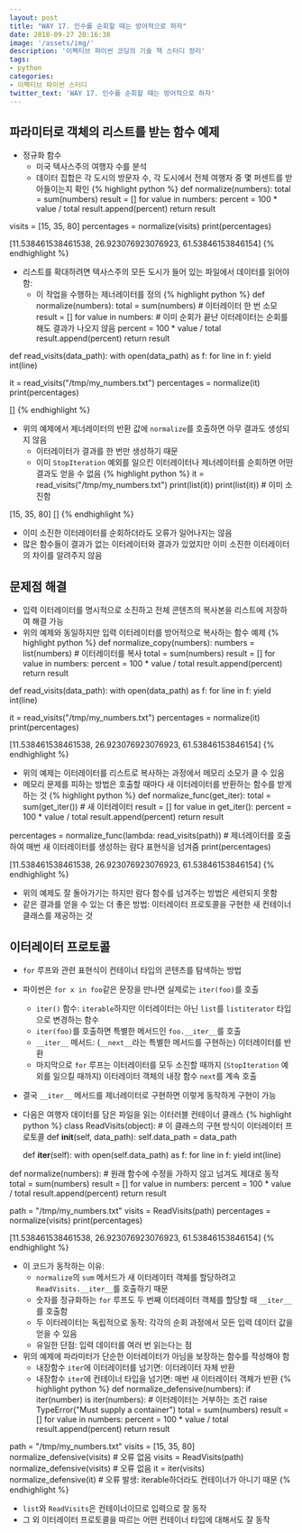 ```yaml
---
layout: post
title: "WAY 17. 인수를 순회할 때는 방어적으로 하자"
date: 2018-09-27 20:16:38
image: '/assets/img/'
description: '이펙티브 파이썬 코딩의 기술 책 스터디 정리'
tags:
- python
categories:
- 이펙티브 파이썬 스터디
twitter_text: 'WAY 17. 인수를 순회할 때는 방어적으로 하자'
---
```


## 파라미터로 객체의 리스트를 받는 함수 예제
- 정규화 함수
    - 미국 텍사스주의 여행자 수를 분석
    - 데이터 집합은 각 도시의 방문자 수, 각 도시에서 전체 여행자 중 몇 퍼센트를 받아들이는지 확인
{% highlight python %}
def normalize(numbers):
    total = sum(numbers)
    result = []
    for value in numbers:
        percent = 100 * value / total
        result.append(percent)
    return result

visits = [15, 35, 80]
percentages = normalize(visits)
print(percentages)

>>>
[11.538461538461538, 26.923076923076923, 61.53846153846154]
{% endhighlight %}
- 리스트를 확대하려면 텍사스주의 모든 도시가 들어 있는 파일에서 데이터를 읽어야 함:
    - 이 작업을 수행하는 제너레이터를 정의
{% highlight python %}
def normalize(numbers):
    total = sum(numbers)                    # 이터레이터 한 번 소모
    result = []
    for value in numbers:                   # 이미 순회가 끝난 이터레이터는 순회를 해도 결과가 나오지 않음
        percent = 100 * value / total
        result.append(percent)
    return result
    
def read_visits(data_path):
    with open(data_path) as f:
        for line in f:
            yield int(line)

it = read_visits("/tmp/my_numbers.txt")
percentages = normalize(it)
print(percentages)

>>>
[]
{% endhighlight %}
- 위의 예제에서 제너레이터의 반환 값에 `normalize`를 호출하면 아무 결과도 생성되지 않음
    - 이터레이터가 결과를 한 번만 생성하기 때문
    - 이미 `StopIteration` 예외를 일으킨 이터레이터나 제너레이터를 순회하면 어떤 결과도 얻을 수 없음
{% highlight python %}
it = read_visits("/tmp/my_numbers.txt")
print(list(it))
print(list(it))     # 이미 소진함

>>>
[15, 35, 80]
[]
{% endhighlight %}
- 이미 소진한 이터레이터를 순회하더라도 오류가 일어나지는 않음
- 많은 함수들이 결과가 없는 이터레이터와 결과가 있었지만 이미 소진한 이터레이터의 차이를 알려주지 않음

## 문제점 해결
- 입력 이터레이터를 명시적으로 소진하고 전체 콘텐츠의 복사본을 리스트에 저장하여 해결 가능
- 위의 예제와 동일하지만 입력 이터레이터를 방어적으로 복사하는 함수 예제
{% highlight python %}
def normalize_copy(numbers):
    numbers = list(numbers)     # 이터레이터를 복사
    total = sum(numbers)
    result = []
    for value in numbers:
        percent = 100 * value / total
        result.append(percent)
    return result

def read_visits(data_path):
    with open(data_path) as f:
        for line in f:
            yield int(line)

it = read_visits("/tmp/my_numbers.txt")
percentages = normalize(it)
print(percentages)

>>>
[11.538461538461538, 26.923076923076923, 61.53846153846154]
{% endhighlight %}
- 위의 예제는 이터레이터를 리스트로 복사하는 과정에서 메모리 소모가 클 수 있음
- 메모리 문제를 피하는 방법은 호출할 때마다 새 이터레이터를 반환하는 함수를 받게 하는 것
{% highlight python %}
def normalize_func(get_iter):
    total = sum(get_iter())         # 새 이터레이터
    result = []
    for value in get_iter():
        percent = 100 * value / total
        result.append(percent)
    return result

percentages = normalize_func(lambda: read_visits(path))     # 제너레이터를 호출하여 매번 새 이터레이터를 생성하는 람다 표현식을 넘겨줌
print(percentages)

>>>
[11.538461538461538, 26.923076923076923, 61.53846153846154]
{% endhighlight %}
- 위의 예제도 잘 돌아가기는 하지만 람다 함수를 넘겨주는 방법은 세련되지 못함
- 같은 결과를 얻을 수 있는 더 좋은 방법: 이터레이터 프로토콜을 구현한 새 컨테이너 클래스를 제공하는 것

## 이터레이터 프로토콜
- `for` 루프와 관련 표현식이 컨테이너 타입의 콘텐츠를 탐색하는 방법
- 파이썬은 `for x in foo`같은 문장을 만나면 실제로는 `iter(foo)`를 호출
    - `iter()` 함수: `iterable`하지만 이터레이터는 아닌 `list`를 `listiterator` 타입으로 변경하는 함수
    - `iter(foo)`를 호출하면 특별한 메서드인 `foo.__iter__`를 호출
    - `__iter__` 메서드: (`__next__`라는 특별한 메서드를 구현하는) 이터레이터를 반환
    - 마지막으로 `for` 루프는 이터레이터를 모두 소진할 때까지 (`StopIteration` 예외를 일으킬 때까지) 이터레이터 객체의 내장 함수 `next`를 계속 호출
- 결국 `__iter__` 메서드를 제너레이터로 구현하면 이렇게 동작하게 구현이 가능
- 다음은 여행자 데이터를 담은 파일을 읽는 이터러블 컨테이너 클래스
{% highlight python %}
class ReadVisits(object):               # 이 클래스의 구현 방식이 이터레이터 프로토콜
    def __init__(self, data_path):
        self.data_path = data_path
    
    def __iter__(self):
        with open(self.data_path) as f:
            for line in f:
                yield int(line)

def normalize(numbers):                 # 원래 함수에 수정을 가하지 않고 넘겨도 제대로 동작
    total = sum(numbers)
    result = []
    for value in numbers:
        percent = 100 * value / total
        result.append(percent)
    return result

path = "/tmp/my_numbers.txt"
visits = ReadVisits(path)
percentages = normalize(visits)
print(percentages)

>>>
[11.538461538461538, 26.923076923076923, 61.53846153846154]
{% endhighlight %}
- 이 코드가 동작하는 이유:
    - `normalize`의 `sum` 메서드가 새 이터레이터 객체를 할당하려고 `ReadVisits.__iter__`를 호출하기 때문
    - 숫자를 정규화하는 `for` 루프도 두 번째 이터레이터 객체를 할당할 때 `__iter__`를 호출함
    - 두 이터레이터는 독립적으로 동작: 각각의 순회 과정에서 모든 입력 데이터 값을 얻을 수 있음
    - 유일한 단점: 입력 데이터를 여러 번 읽는다는 점
- 위의 예제에 파라미터가 단순한 이터레이터가 아님을 보장하는 함수를 작성해야 함
    - 내장함수 `iter`에 이터레이터를 넘기면: 이터레이터 자체 반환
    - 내장함수 `iter`에 컨테이너 타입을 넘기면: 매번 새 이터레이터 객체가 반환
{% highlight python %}
def normalize_defensive(numbers):
    if iter(number) is iter(numbers):       # 이터레이터는 거부하는 조건
        raise TypeError("Must supply a container")
    total = sum(numbers)
    result = []
    for value in numbers:
        percent = 100 * value / total
        result.append(percent)
    return result

path = "/tmp/my_numbers.txt"
visits = [15, 35, 80]
normalize_defensive(visits)     # 오류 없음
visits = ReadVisits(path)
normalize_defensive(visits)     # 오류 없음
it = iter(visits)
normalize_defensive(it)         # 오류 발생: iterable하더라도 컨테이너가 아니기 때문
{% endhighlight %}
- `list`와 `ReadVisits`은 컨테이너이므로 입력으로 잘 동작
- 그 외 이터레이터 프로토콜을 따르는 어떤 컨테이너 타입에 대해서도 잘 동작
